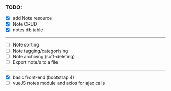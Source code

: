 ### TODO:
- [x] add Note resource
- [x] Note CRUD
- [x] notes db table
-----------------------------------------
- [ ] Note sorting
- [ ] Note tagging/categorising
- [ ] Note archiving (soft-deleting)
- [ ] Export note/s to a file
-----------------------------------------
- [x] basic front-end (bootstrap 4)
- [ ] vueJS notes module and axios for ajax calls
